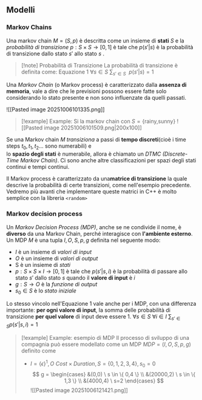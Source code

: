 ## Modelli
### Markov Chains
Una markov chain $M=(S,p)$ è descritta come un insieme di **stati** $S$ e la *probabilità di transizione* $p: S \times S \to [0,1]$ è tale che $p(s'|s)$ è la probabilità di transizione dallo stato $s'$ allo stato $s$ .
>[!note] Probabilità di Transizione
>La probabilità di transizione è definita come:
>Equazione 1
>$\forall s \in S$   $\sum_{s'\in S}\ \ p(s'|s)=1$

Una *Markov Chain* (o Markov process) è caratterizzato dalla **assenza di memoria**, vale a dire che le previsioni possono essere fatte solo considerando lo stato presente e non sono influenzate da quelli passati.

![[Pasted image 20251006101335.png]]

>[!example] Example: 
>Si la markov chain con $S=\{\text{rainy,sunny}\}$
>![[Pasted image 20251006101509.png|200x100]]

Se una Markov chain $M$ *transiziona* a passi di **tempo discreti**(cioè i time steps $t_{0},t_{1},t_{2}$... sono numerabili) e  
lo **spazio degli stati** è numerabile, allora è chiamato un *DTMC (Discrete-Time Markov Chain)*. Ci sono anche altre classificazioni per spazi degli stati continui e tempi continui.

Il Markov process è caratterizzato da una**matrice di transizione** la quale descrive la probabilità di certe transizioni, come nell'esempio precedente. Vedremo più avanti che implementare queste matrici in $\text{C++}$ è molto semplice con la libreria ```<random>``` 
### Markov decision process
Un *Markov Decision Process (MDP)*, anche se ne condivide il nome, è **diverso** da una Markov Chain, perché interagisce con **l'ambiente esterno**. Un MDP $M$ è una tupla $I,O,S,p,g$ definita nel seguente modo:
- $I$ è un insieme di *valori di input*
- $O$ è un insieme di *valori di output*
- S è un insieme di *stati*
- $p:S \times S \times I \to [0,1]$ è tale che $p(s'|s,i)$ è la probabilità di passare allo stato $s'$ dallo stato $s$ quando il **valore di input** è $i$
- $g: S \to O$ è la *funzione di output*
- $s_{0} \in S$ è lo *stato iniziale*

Lo stesso vincolo nell'Equazione 1 vale anche per i MDP, con una differenza importante: **per ogni valore di input**, la somma delle probabilità di transizione **per quel valore** di input deve essere 1.
$\forall s \in S \ \forall i \in I  \ \sum_{s' \in S} p(s'|s,i) = 1$

>[!example] Example: esempio di MDP
>Il processo di sviluppo di una compagnia può essere modellato come un MDP
>$MDP = (I,O,S,p,g)$ definito come
>- $I =\{ \epsilon \}^{1}, O  \ Cost \times Duration,S = \{ 0,1,2,3,4 \},s_{0}=0$
>$$
> g = \begin{cases}
>&(0,0) \ s \in \{ 0,4 \} \\
>&(20000,2) \ s \in \{ 1,3 \} \\
>&(4000,4) \ s=2
\end{cases}
>$$
>![[Pasted image 20251006121421.png]]






